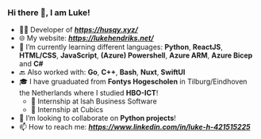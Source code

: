 ### Hi there 👋, I am Luke!
- 👨‍💻 Developer of ***https://husqy.xyz/***
- 🌐 My website: ***https://lukehendriks.net/***
- 🌱 I’m currently learning different languages: **Python**, **ReactJS**, **HTML/CSS**, **JavaScript**, **(Azure) Powershell**, **Azure ARM**, **Azure Bicep** and **C#** 
- 🔙 Also worked with: **Go**, **C++**, **Bash**, **Nuxt**, **SwiftUI**
- 🎓 I have gruaduated from **Fontys Hogescholen** in Tilburg/Eindhoven the Netherlands where I studied **HBO-ICT**!
   - 🧩 Internship at Isah Business Software
   - 🧩 Internship at Cubics 
- 👯 I’m looking to collaborate on **Python projects**!
- 📫 How to reach me: ***https://www.linkedin.com/in/luke-h-421515225***
